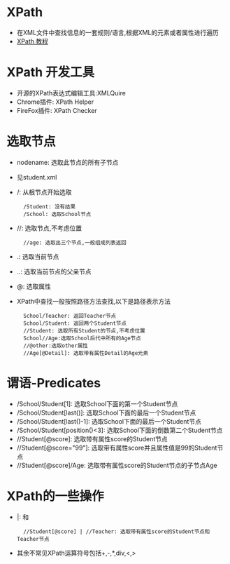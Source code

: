 # XPath
- 在XML文件中查找信息的一套规则/语言,根据XML的元素或者属性进行遍历
- [XPath 教程](http://www.w3school.com.cn/xpath/index.asp)
# XPath 开发工具
- 开源的XPath表达式编辑工具:XMLQuire
- Chrome插件: XPath Helper
- FireFox插件: XPath Checker
# 选取节点
- nodename: 选取此节点的所有子节点
- 见student.xml
- /: 从根节点开始选取

        /Student: 没有结果
        /School: 选取School节点
- //: 选取节点,不考虑位置

        //age: 选取出三个节点,一般组成列表返回
        
- .: 选取当前节点
- ..: 选取当前节点的父亲节点
- @: 选取属性
- XPath中查找一般按照路径方法查找,以下是路径表示方法

        School/Teacher: 返回Teacher节点
        School/Student: 返回两个Student节点
        //Student: 选取所有Student的节点,不考虑位置
        School//Age:选取School后代中所有的Age节点
        //@other:选取other属性
        //Age[@Detail]: 选取带有属性Detail的Age元素
        
# 谓语-Predicates
- /School/Student[1]: 选取School下面的第一个Student节点
- /School/Student[last()]: 选取School下面的最后一个Student节点
- /School/Student[last()-1]: 选取School下面的最后一个Student节点
- /School/Student[position()<3]: 选取School下面的倒数第二个Student节点
- //Student[@score]: 选取带有属性score的Student节点
- //Student[@score="99"]: 选取带有属性score并且属性值是99的Student节点
- //Student[@score]/Age: 选取带有属性score的Student节点的子节点Age

# XPath的一些操作
- |: 和

        //Student[@score] | //Teacher: 选取带有属性score的Student节点和Teacher节点
- 其余不常见XPath运算符号包括+,-,*,div,<,>


        
